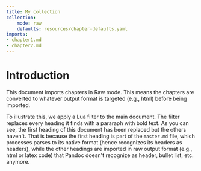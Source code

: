 ```yaml
---
title: My collection
collection:
    mode: raw
    defaults: resources/chapter-defaults.yaml
imports:
- chapter1.md
- chapter2.md
---
```


# Introduction

This document imports chapters in Raw mode. This means the chapters are converted to whatever output format is targeted (e.g., html) before being imported. 

To illustrate this, we apply a Lua filter to the main document. The filter replaces every heading it finds with a pararaph with bold text. As you can see, the first heading of this document has been replaced but the others haven't. That is because the first heading is part of the `master.md` file, which processes parses to its native format (hence recognizes its headers as headers), while the other headings are imported in raw output format (e.g., html or latex code) that Pandoc doesn't recognize as header, bullet list, etc. anymore. 